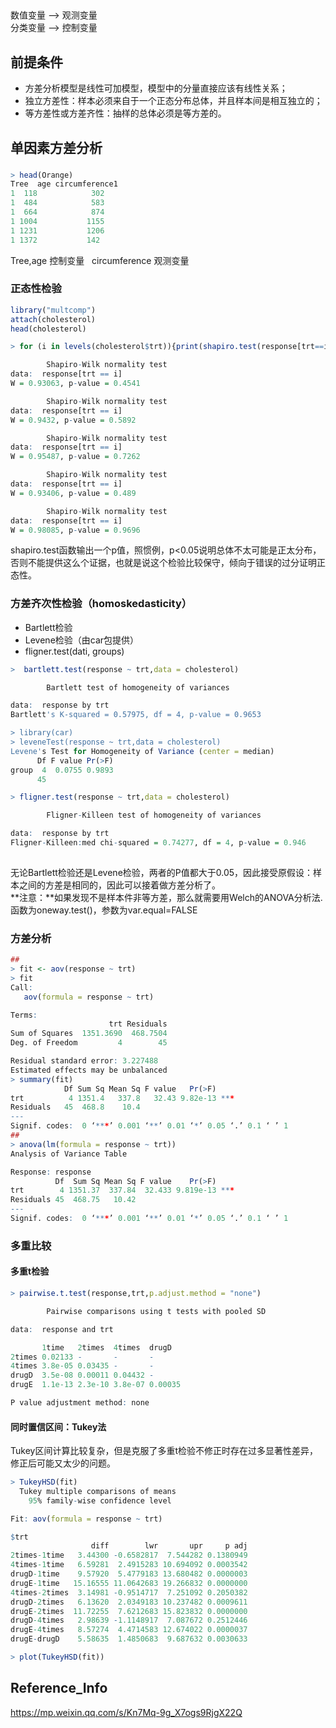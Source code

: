 ## 
数值变量 --> 观测变量  
分类变量 --> 控制变量

## 前提条件
* 方差分析模型是线性可加模型，模型中的分量直接应该有线性关系；
* 独立方差性：样本必须来自于一个正态分布总体，并且样本间是相互独立的；
* 等方差性或方差齐性：抽样的总体必须是等方差的。
## 单因素方差分析
### 
```r
> head(Orange)
Tree  age circumference1
1  118            302    
1  484            583    
1  664            874    
1 1004           1155    
1 1231           1206    
1 1372           142
```
Tree,age 控制变量  
circumference 观测变量

### 正态性检验
```r
library("multcomp")
attach(cholesterol)
head(cholesterol)
```
```r
> for (i in levels(cholesterol$trt)){print(shapiro.test(response[trt==i]))}

        Shapiro-Wilk normality test
data:  response[trt == i]
W = 0.93063, p-value = 0.4541

        Shapiro-Wilk normality test
data:  response[trt == i]
W = 0.9432, p-value = 0.5892

        Shapiro-Wilk normality test
data:  response[trt == i]
W = 0.95487, p-value = 0.7262

        Shapiro-Wilk normality test
data:  response[trt == i]
W = 0.93406, p-value = 0.489

        Shapiro-Wilk normality test
data:  response[trt == i]
W = 0.98085, p-value = 0.9696
```
shapiro.test函数输出一个p值，照惯例，p<0.05说明总体不太可能是正太分布，否则不能提供这么个证据，也就是说这个检验比较保守，倾向于错误的过分证明正态性。
### 方差齐次性检验（homoskedasticity）
* Bartlett检验
* Levene检验（由car包提供）
* fligner.test(dati, groups)
```r
>  bartlett.test(response ~ trt,data = cholesterol)

        Bartlett test of homogeneity of variances

data:  response by trt
Bartlett's K-squared = 0.57975, df = 4, p-value = 0.9653

> library(car)
> leveneTest(response ~ trt,data = cholesterol)
Levene's Test for Homogeneity of Variance (center = median)
      Df F value Pr(>F)
group  4  0.0755 0.9893
      45  

> fligner.test(response ~ trt,data = cholesterol)

        Fligner-Killeen test of homogeneity of variances

data:  response by trt
Fligner-Killeen:med chi-squared = 0.74277, df = 4, p-value = 0.946
             
```
无论Bartlett检验还是Levene检验，两者的P值都大于0.05，因此接受原假设：样本之间的方差是相同的，因此可以接着做方差分析了。  
**注意：**如果发现不是样本件非等方差，那么就需要用Welch的ANOVA分析法.函数为oneway.test()，参数为var.equal=FALSE

### 方差分析
```r
## 
> fit <- aov(response ~ trt)
> fit
Call:
   aov(formula = response ~ trt)

Terms:
                      trt Residuals
Sum of Squares  1351.3690  468.7504
Deg. of Freedom         4        45

Residual standard error: 3.227488
Estimated effects may be unbalanced
> summary(fit)
            Df Sum Sq Mean Sq F value   Pr(>F)    
trt          4 1351.4   337.8   32.43 9.82e-13 ***
Residuals   45  468.8    10.4                     
---
Signif. codes:  0 ‘***’ 0.001 ‘**’ 0.01 ‘*’ 0.05 ‘.’ 0.1 ‘ ’ 1
## 
> anova(lm(formula = response ~ trt))
Analysis of Variance Table

Response: response
          Df  Sum Sq Mean Sq F value    Pr(>F)    
trt        4 1351.37  337.84  32.433 9.819e-13 ***
Residuals 45  468.75   10.42                      
---
Signif. codes:  0 ‘***’ 0.001 ‘**’ 0.01 ‘*’ 0.05 ‘.’ 0.1 ‘ ’ 1

```
### 多重比较
#### 多重t检验
```r
> pairwise.t.test(response,trt,p.adjust.method = "none")

        Pairwise comparisons using t tests with pooled SD 

data:  response and trt 

       1time   2times  4times  drugD  
2times 0.02133 -       -       -      
4times 3.8e-05 0.03435 -       -      
drugD  3.5e-08 0.00011 0.04432 -      
drugE  1.1e-13 2.3e-10 3.8e-07 0.00035

P value adjustment method: none 
```

#### 同时置信区间：Tukey法
Tukey区间计算比较复杂，但是克服了多重t检验不修正时存在过多显著性差异，修正后可能又太少的问题。
```r
> TukeyHSD(fit)
  Tukey multiple comparisons of means
    95% family-wise confidence level

Fit: aov(formula = response ~ trt)

$trt
                  diff        lwr       upr     p adj
2times-1time   3.44300 -0.6582817  7.544282 0.1380949
4times-1time   6.59281  2.4915283 10.694092 0.0003542
drugD-1time    9.57920  5.4779183 13.680482 0.0000003
drugE-1time   15.16555 11.0642683 19.266832 0.0000000
4times-2times  3.14981 -0.9514717  7.251092 0.2050382
drugD-2times   6.13620  2.0349183 10.237482 0.0009611
drugE-2times  11.72255  7.6212683 15.823832 0.0000000
drugD-4times   2.98639 -1.1148917  7.087672 0.2512446
drugE-4times   8.57274  4.4714583 12.674022 0.0000037
drugE-drugD    5.58635  1.4850683  9.687632 0.0030633

> plot(TukeyHSD(fit))
```

## Reference_Info
https://mp.weixin.qq.com/s/Kn7Mq-9g_X7ogs9RjgX22Q
